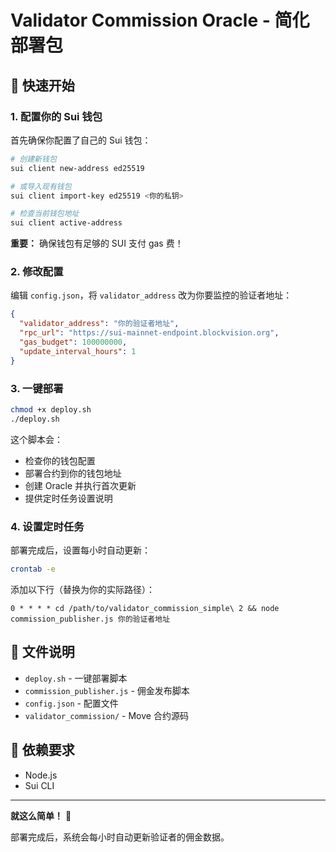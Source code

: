 # Validator Commission Oracle - 简化部署包

## 🚀 快速开始

### 1. 配置你的 Sui 钱包

首先确保你配置了自己的 Sui 钱包：

```bash
# 创建新钱包
sui client new-address ed25519

# 或导入现有钱包
sui client import-key ed25519 <你的私钥>

# 检查当前钱包地址
sui client active-address
```

**重要：** 确保钱包有足够的 SUI 支付 gas 费！

### 2. 修改配置

编辑 `config.json`，将 `validator_address` 改为你要监控的验证者地址：

```json
{
  "validator_address": "你的验证者地址",
  "rpc_url": "https://sui-mainnet-endpoint.blockvision.org",
  "gas_budget": 100000000,
  "update_interval_hours": 1
}
```

### 3. 一键部署

```bash
chmod +x deploy.sh
./deploy.sh
```

这个脚本会：

- 检查你的钱包配置
- 部署合约到你的钱包地址
- 创建 Oracle 并执行首次更新
- 提供定时任务设置说明

### 4. 设置定时任务

部署完成后，设置每小时自动更新：

```bash
crontab -e
```

添加以下行（替换为你的实际路径）：

```
0 * * * * cd /path/to/validator_commission_simple\ 2 && node commission_publisher.js 你的验证者地址
```

## 📁 文件说明

- `deploy.sh` - 一键部署脚本
- `commission_publisher.js` - 佣金发布脚本
- `config.json` - 配置文件
- `validator_commission/` - Move 合约源码

## 🔧 依赖要求

- Node.js
- Sui CLI

---

**就这么简单！** 🎯

部署完成后，系统会每小时自动更新验证者的佣金数据。
